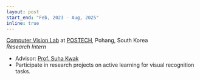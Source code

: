 ```yaml
---
layout: post
start_end: "Feb, 2023 - Aug, 2025"
inline: true
---
```


[Computer Vision Lab](http://cvlab.postech.ac.kr/lab/) at [POSTECH](https://postech.ac.kr/), Pohang, South Korea \
*Research Intern*
- Advisor: [Prof. Suha Kwak](https://suhakwak.github.io/)
- Participate in research projects on active learning for visual recognition tasks. 
